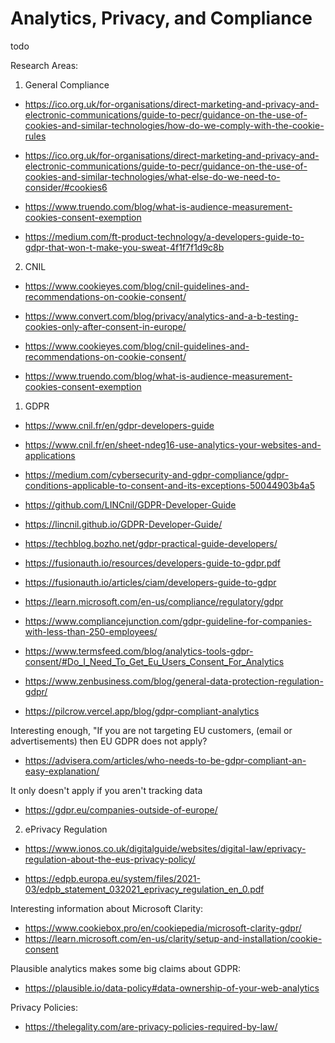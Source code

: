 # Analytics, Privacy, and Compliance

todo

Research Areas:

1. General Compliance

- https://ico.org.uk/for-organisations/direct-marketing-and-privacy-and-electronic-communications/guide-to-pecr/guidance-on-the-use-of-cookies-and-similar-technologies/how-do-we-comply-with-the-cookie-rules

- https://ico.org.uk/for-organisations/direct-marketing-and-privacy-and-electronic-communications/guide-to-pecr/guidance-on-the-use-of-cookies-and-similar-technologies/what-else-do-we-need-to-consider/#cookies6

- https://www.truendo.com/blog/what-is-audience-measurement-cookies-consent-exemption

- https://medium.com/ft-product-technology/a-developers-guide-to-gdpr-that-won-t-make-you-sweat-4f1f7f1d9c8b

2. CNIL

- https://www.cookieyes.com/blog/cnil-guidelines-and-recommendations-on-cookie-consent/
- https://www.convert.com/blog/privacy/analytics-and-a-b-testing-cookies-only-after-consent-in-europe/

- https://www.cookieyes.com/blog/cnil-guidelines-and-recommendations-on-cookie-consent/

- https://www.truendo.com/blog/what-is-audience-measurement-cookies-consent-exemption

1. GDPR

- https://www.cnil.fr/en/gdpr-developers-guide
- https://www.cnil.fr/en/sheet-ndeg16-use-analytics-your-websites-and-applications

- https://medium.com/cybersecurity-and-gdpr-compliance/gdpr-conditions-applicable-to-consent-and-its-exceptions-50044903b4a5

- https://github.com/LINCnil/GDPR-Developer-Guide

- https://lincnil.github.io/GDPR-Developer-Guide/

- https://techblog.bozho.net/gdpr-practical-guide-developers/

- https://fusionauth.io/resources/developers-guide-to-gdpr.pdf
- https://fusionauth.io/articles/ciam/developers-guide-to-gdpr
- https://learn.microsoft.com/en-us/compliance/regulatory/gdpr

- https://www.compliancejunction.com/gdpr-guideline-for-companies-with-less-than-250-employees/

- https://www.termsfeed.com/blog/analytics-tools-gdpr-consent/#Do_I_Need_To_Get_Eu_Users_Consent_For_Analytics

- https://www.zenbusiness.com/blog/general-data-protection-regulation-gdpr/

- https://pilcrow.vercel.app/blog/gdpr-compliant-analytics

Interesting enough, "If you are not targeting EU customers, (email or advertisements) then EU GDPR does not apply?
- https://advisera.com/articles/who-needs-to-be-gdpr-compliant-an-easy-explanation/

It only doesn't apply if you aren't tracking data
- https://gdpr.eu/companies-outside-of-europe/

2. ePrivacy Regulation

- https://www.ionos.co.uk/digitalguide/websites/digital-law/eprivacy-regulation-about-the-eus-privacy-policy/

- https://edpb.europa.eu/system/files/2021-03/edpb_statement_032021_eprivacy_regulation_en_0.pdf


Interesting information about Microsoft Clarity:

- https://www.cookiebox.pro/en/cookiepedia/microsoft-clarity-gdpr/
- https://learn.microsoft.com/en-us/clarity/setup-and-installation/cookie-consent

Plausible analytics makes some big claims about GDPR:
- https://plausible.io/data-policy#data-ownership-of-your-web-analytics


Privacy Policies:
- https://thelegality.com/are-privacy-policies-required-by-law/